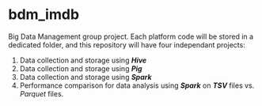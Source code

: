 # bdm_imdb
Big Data Management group project. Each platform code will be stored in a dedicated folder, and this repository will have four independant projects:
1. Data collection and storage using ***Hive***
2. Data collection and storage using ***Pig***
3. Data collection and storage using ***Spark***
4. Performance comparison for data analysis using ***Spark*** on ***TSV*** files vs. *Parquet* files.
